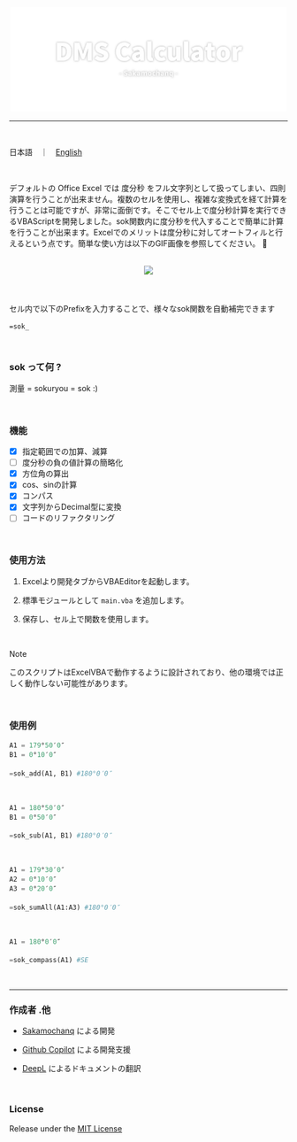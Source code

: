 <div align="center">
    <a href="#">
        <img src="./assets/DMS-Calculator-Logo.png" width="500px">
    </a>
    <br>
    <hr>
</div>

<br>

日本語　｜　[English](./docs/README-en.md)

<br>

デフォルトの Office Excel では 度分秒 をフル文字列として扱ってしまい、四則演算を行うことが出来ません。複数のセルを使用し、複雑な変換式を経て計算を行うことは可能ですが、非常に面倒です。そこでセル上で度分秒計算を実行できるVBAScriptを開発しました。sok関数内に度分秒を代入することで簡単に計算を行うことが出来ます。Excelでのメリットは度分秒に対してオートフィルと行えるという点です。簡単な使い方は以下のGIF画像を参照してください。 🌵

<br>

<div align="center">
    <a href="#">
        <img src="./assets/DMS-Calculator-Demo.gif" width="450px">
    </a>
</div>

<br>
<br>

セル内で以下のPrefixを入力することで、様々なsok関数を自動補完できます
```
=sok_
```

<br>

### sok って何 ?

測量 = sokuryou = sok :)

<br>

### 機能
- [x] 指定範囲での加算、減算
- [ ] 度分秒の負の値計算の簡略化
- [x] 方位角の算出
- [x] cos、sinの計算
- [x] コンパス
- [x] 文字列からDecimal型に変換
- [ ] コードのリファクタリング

<br>

### 使用方法

1.  Excelより開発タブからVBAEditorを起動します。

2.  標準モジュールとして `main.vba` を追加します。

3.  保存し、セル上で関数を使用します。  

<br>

> [!Note]  
> このスクリプトはExcelVBAで動作するように設計されており、他の環境では正しく動作しない可能性があります。
<br>

### 使用例

```python
A1 = 179°50′0″
B1 = 0°10′0″

=sok_add(A1, B1) #180°0′0″
```

<br>

```python
A1 = 180°50′0″
B1 = 0°50′0″

=sok_sub(A1, B1) #180°0′0″
```

<br>

```python
A1 = 179°30′0″
A2 = 0°10′0″
A3 = 0°20′0″

=sok_sumAll(A1:A3) #180°0′0″
```

<br>

```python
A1 = 180°0′0″

=sok_compass(A1) #SE
```

<br>
<hr>

### 作成者 .他

- [Sakamochanq](https://github.com/Sakamochanq) による開発

- [Github Copilot](https://github.com/features/copilot) による開発支援

- [DeepL](https://www.deepl.com/) によるドキュメントの翻訳

<br>

### License

Release under the [MIT License](https://github.com/Sakamochanq/DMS-Calculator/blob/master/LICENSE)
